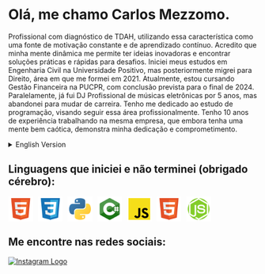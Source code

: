 <h1>Olá, me chamo Carlos Mezzomo.</h1>

<p>
    Profissional com diagnóstico de TDAH, utilizando essa característica como uma fonte de motivação constante e de aprendizado contínuo. Acredito que minha mente dinâmica me permite ter ideias inovadoras e encontrar soluções práticas e rápidas para desafios. Iniciei meus estudos em Engenharia Civil na Universidade Positivo, mas posteriormente migrei para Direito, área em que me formei em 2021. Atualmente, estou cursando Gestão Financeira na PUCPR, com conclusão prevista para o final de 2024. Paralelamente, já fui DJ Profissional de músicas eletrônicas por 5 anos, mas abandonei para mudar de carreira. Tenho me dedicado ao estudo de programação, visando seguir essa área profissionalmente. Tenho 10 anos de experiência trabalhando na mesma empresa, que embora tenha uma mente bem caótica, demonstra minha dedicação e comprometimento.
</p>
<details>
  <summary>English Version</summary>
  <p>
    Professional diagnosed with ADHD, using this characteristic as a source of constant motivation and continuous learning. I believe that my dynamic mind allows me to have innovative ideas and find practical and quick solutions to challenges. I began my studies in Civil Engineering at Universidade Positivo, but later switched to Law, an area in which I graduated in 2021. I am currently studying Financial Management at PUCPR, with completion scheduled for the end of 2024. At the same time, I was a professional DJ of electronic music for 5 years, but I dropped out to change careers. I have dedicated myself to studying programming, aiming to pursue this area professionally. I have 10 years of experience working at the same company, which, although I have a very chaotic mind, demonstrates my dedication and commitment.

</p>
</details>

<h2>Linguagens que iniciei e não terminei (obrigado cérebro):</h2>

<div style="display: flex; gap: 10px; flex-wrap: wrap;">
    <img src="https://raw.githubusercontent.com/vscode-icons/vscode-icons/335811e6c4ac5d017a4ce179c624c86e4179ebd9/icons/file_type_html.svg" alt="HTML Logo" width="50" />
    <img src="https://raw.githubusercontent.com/vscode-icons/vscode-icons/335811e6c4ac5d017a4ce179c624c86e4179ebd9/icons/file_type_css.svg" alt="CSS3 Logo" width="50" />
    <img src="https://raw.githubusercontent.com/vscode-icons/vscode-icons/335811e6c4ac5d017a4ce179c624c86e4179ebd9/icons/file_type_python.svg" alt="Python Logo" width="50" />
    <img src="https://raw.githubusercontent.com/vscode-icons/vscode-icons/335811e6c4ac5d017a4ce179c624c86e4179ebd9/icons/file_type_csharp2.svg" alt="C# Logo" width="50" />
    <img src="https://raw.githubusercontent.com/vscode-icons/vscode-icons/335811e6c4ac5d017a4ce179c624c86e4179ebd9/icons/file_type_js_official.svg" alt="JS Logo" width="50" />
    <img src="https://raw.githubusercontent.com/vscode-icons/vscode-icons/335811e6c4ac5d017a4ce179c624c86e4179ebd9/icons/file_type_html.svg" alt="HTML Logo" width="50" />
    <img src="https://raw.githubusercontent.com/vscode-icons/vscode-icons/335811e6c4ac5d017a4ce179c624c86e4179ebd9/icons/file_type_node2.svg" alt="Node Logo" width="50" />
</div>

<h2>Me encontre nas redes sociais:</h2>
<a href="https://www.instagram.com/_kmezz_">
    <img src="https://dreamfoundry.org/wp-content/uploads/2018/12/instagram-logo-png-transparent-background-300x300.png" alt="Instagram Logo" width="50">
</a>
